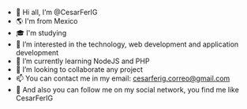 - 👋 Hi all, I’m @CesarFerIG
- 🌎 I'm from Mexico
- 🎓 I'm studying
- 👀 I’m interested in the technology, web development and application development
- 🌱 I’m currently learning NodeJS and PHP
- 💞️ I’m looking to collaborate any project
- 📫 You can contact me in my email: cesarferig.correo@gmail.com
- 💖 And also you can follow me on my social network, you find me like CesarFerIG

<!---
CesarFerIG/CesarFerIG is a ✨ special ✨ repository because its `README.md` (this file) appears on your GitHub profile.
You can click the Preview link to take a look at your changes.
--->
